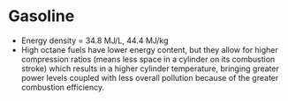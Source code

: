 Gasoline
========

* Energy density = 34.8 MJ/L, 44.4 MJ/kg
* High octane fuels have lower energy content, but they allow for higher compression ratios (means less space in a cylinder on its combustion stroke) which results in a higher cylinder temperature, bringing greater power levels coupled with less overall pollution because of the greater combustion efficiency.

